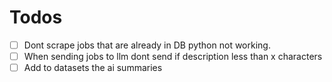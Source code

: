 # Todos

- [ ] Dont scrape jobs that are already in DB python not working.
- [ ] When sending jobs to llm dont send if description less than x characters
- [ ] Add to datasets the ai summaries
